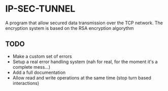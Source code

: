 # IP-SEC-TUNNEL

A program that allow secured data transmission over the TCP network. The encryption system is based on the RSA encryption algorythm

## TODO

- Make a custom set of errors
- Setup a real error handling system (nah for real, for the moment it's a complete mess...)
- Add a full documentation
- Allow read and write operations at the same time (stop turn based interactions)